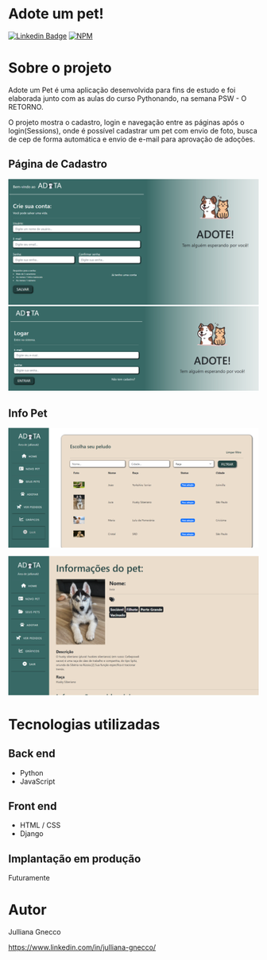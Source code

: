 # Adote um pet! 
[![Linkedin Badge](https://img.shields.io/badge/LinkedIn-blue?style=flat&logo=linkedin&labelColor=blue&link=https://www.linkedin.com/in/julliana-gnecco/)](https://www.linkedin.com/in/julliana-gnecco/) [![NPM](https://img.shields.io/npm/l/react)](https://github.com/Jullianag/adotepet/blob/main/LICENSE) 

# Sobre o projeto


Adote um Pet é uma aplicação desenvolvida para fins de estudo e foi elaborada junto com as aulas do curso Pythonando, na semana PSW - O RETORNO.

O projeto mostra o cadastro, login e navegação entre as páginas após o login(Sessions), onde é possível cadastrar um pet com envio de foto, busca de cep de forma automática e envio de e-mail para
aprovação de adoções.

## Página de Cadastro
![cadastro](https://github.com/Jullianag/adotepet/blob/main/assets/cadastro.png) ![login](https://github.com/Jullianag/adotepet/blob/main/assets/logar.png)

## Info Pet
![Pet exemplo](https://github.com/Jullianag/adotepet/blob/main/assets/pets.png)

![Informações](https://github.com/Jullianag/adotepet/blob/main/assets/informacoes.png)


# Tecnologias utilizadas
## Back end
- Python
- JavaScript
  
## Front end
- HTML / CSS 
- Django

## Implantação em produção
Futuramente


# Autor

Julliana Gnecco

https://www.linkedin.com/in/julliana-gnecco/
